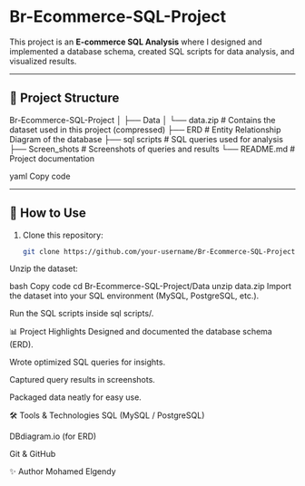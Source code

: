 # Br-Ecommerce-SQL-Project

This project is an **E-commerce SQL Analysis** where I designed and implemented a database schema, created SQL scripts for data analysis, and visualized results.

---

## 📂 Project Structure
Br-Ecommerce-SQL-Project
│
├── Data
│ └── data.zip # Contains the dataset used in this project (compressed)
├── ERD # Entity Relationship Diagram of the database
├── sql scripts # SQL queries used for analysis
├── Screen_shots # Screenshots of queries and results
└── README.md # Project documentation

yaml
Copy code

---

## 🚀 How to Use
1. Clone this repository:
   ```bash
   git clone https://github.com/your-username/Br-Ecommerce-SQL-Project.git
Unzip the dataset:

bash
Copy code
cd Br-Ecommerce-SQL-Project/Data
unzip data.zip
Import the dataset into your SQL environment (MySQL, PostgreSQL, etc.).

Run the SQL scripts inside sql scripts/.

📊 Project Highlights
Designed and documented the database schema (ERD).

Wrote optimized SQL queries for insights.

Captured query results in screenshots.

Packaged data neatly for easy use.

🛠️ Tools & Technologies
SQL (MySQL / PostgreSQL)

DBdiagram.io (for ERD)

Git & GitHub

✨ Author
Mohamed Elgendy
